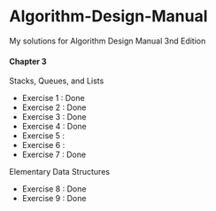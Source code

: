 # Algorithm-Design-Manual
My solutions for Algorithm Design Manual 3nd Edition

#### Chapter 3

Stacks, Queues, and Lists

* Exercise 1 : Done
* Exercise 2 : Done
* Exercise 3 : Done
* Exercise 4 : Done
* Exercise 5 : 
* Exercise 6 : 
* Exercise 7 : Done 

Elementary Data Structures

* Exercise 8 : Done
* Exercise 9 : Done


